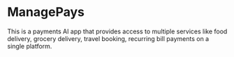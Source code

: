 # ManagePays
This is a payments AI app that provides access to multiple services like food delivery, grocery delivery, travel booking, recurring bill payments on a single platform.
